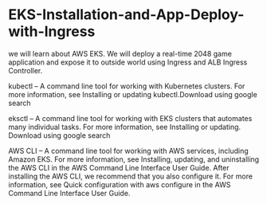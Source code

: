 # EKS-Installation-and-App-Deploy-with-Ingress
we will learn about AWS EKS. We will deploy a real-time 2048 game application and expose it to outside world using Ingress and ALB Ingress Controller. 

kubectl – A command line tool for working with Kubernetes clusters. For more information, see Installing or updating kubectl.Download using google search 

eksctl – A command line tool for working with EKS clusters that automates many individual tasks. For more information, see Installing or updating. Download using google search 

AWS CLI – A command line tool for working with AWS services, including Amazon EKS. For more information, see Installing, updating, and uninstalling the AWS CLI in the AWS Command Line Interface User Guide. After installing the AWS CLI, we recommend that you also configure it. For more information, see Quick configuration with aws configure in the AWS Command Line Interface User Guide.

